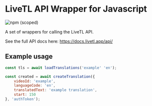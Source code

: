 # LiveTL API Wrapper for Javascript

![npm (scoped)](https://img.shields.io/npm/v/@livetl/api-wrapper)

A set of wrappers for calling the LiveTL API.

See the full API docs here: https://docs.livetl.app/api/

## Example usage
```javascript
const tls = await loadTranslations('example' 'en');

const created = await createTranslation({
    videoId: 'example',
    languageCode: 'en',
    translatedText: 'example translation',
    start: 150
}, 'authToken');
```